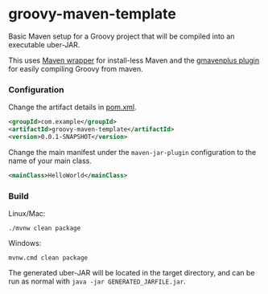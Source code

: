 # groovy-maven-template
Basic Maven setup for a Groovy project that will be compiled into an executable uber-JAR.

This uses [Maven wrapper][2] for install-less Maven and the [gmavenplus plugin][3] for easily compiling Groovy from maven.

### Configuration
Change the artifact details in [pom.xml][1].
```xml
<groupId>com.example</groupId>
<artifactId>groovy-maven-template</artifactId>
<version>0.0.1-SNAPSHOT</version>
```
Change the main manifest under the `maven-jar-plugin` configuration to the name of your main class.
```xml
<mainClass>HelloWorld</mainClass>
```

### Build
Linux/Mac:
```shell script
./mvnw clean package
```
Windows:
```batch
mvnw.cmd clean package
```
The generated uber-JAR will be located in the target directory, and can be run as normal with `java -jar GENERATED_JARFILE.jar`.

[1]: ./pom.xml
[2]: https://github.com/takari/maven-wrapper
[3]: https://groovy.github.io/GMavenPlus/